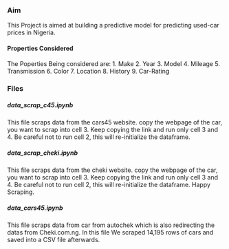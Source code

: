 ### Aim
This Project is aimed at building a predictive model for predicting used-car prices in Nigeria. 

#### Properties Considered
The Poperties Being considered are:
    1. Make
    2. Year
    3. Model
    4. Mileage
    5. Transmission
    6. Color
    7. Location
    8. History
    9. Car-Rating
    
    
### Files
##### data_scrap_c45.ipynb
This file scraps data from the cars45 website. copy the webpage of the car, you want to scrap into cell 3.
Keep copying the link and run only cell 3 and 4. Be careful not to run cell 2, this will re-initialize the dataframe.

##### data_scrap_cheki.ipynb
This file scraps data from the cheki website. copy the webpage of the car, you want to scrap into cell 3.
Keep copying the link and run only cell 3 and 4. Be careful not to run cell 2, this will re-initialize the dataframe.
Happy Scraping. 

##### data_cars45.ipynb
This file scraps data from car from autochek which is also redirecting the datas from Cheki.com.ng. 
In this file We scraped 14,195 rows of cars and saved into a CSV file afterwards. 

